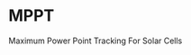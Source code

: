 # MPPT
Maximum Power Point Tracking For Solar Cells
<Insert code to disconnect battery from the load in case of over discharge. and to disconnect it from charging station in case of over charge.>
